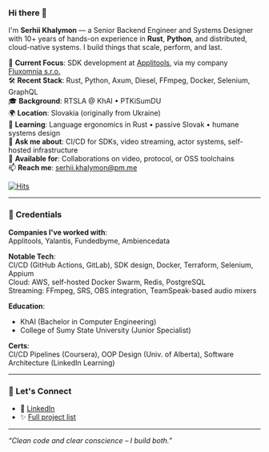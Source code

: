 ### Hi there 👋

I'm **Serhii Khalymon** — a Senior Backend Engineer and Systems Designer with 10+ years of hands-on experience in **Rust**, **Python**, and distributed, cloud-native systems. I build things that scale, perform, and last.

🔭 **Current Focus**: SDK development at [Applitools](https://applitools.com), via my company [Fluxomnia s.r.o.](https://linkedin.com/in/serhii-khalymon)  
🛠 **Recent Stack**: Rust, Python, Axum, Diesel, FFmpeg, Docker, Selenium, GraphQL  
🎓 **Background**: RTSLA @ KhAI • PTKiSumDU  
🌍 **Location**: Slovakia (originally from Ukraine)  
🌱 **Learning**: Language ergonomics in Rust • passive Slovak • humane systems design  
💬 **Ask me about**: CI/CD for SDKs, video streaming, actor systems, self-hosted infrastructure  
🤝 **Available for**: Collaborations on video, protocol, or OSS toolchains  
📫 **Reach me**: [serhii.khalymon@pm.me](mailto:serhii.khalymon@pm.me)  

[![Hits](https://u8views.com/api/v1/github/profiles/1163493/views/day-week-month-total-count.svg)](https://u8views.com/github/eirenik0)

---

### 📜 Credentials

**Companies I've worked with**:  
Applitools, Yalantis, Fundedbyme, Ambiencedata  

**Notable Tech**:  
CI/CD (GitHub Actions, GitLab), SDK design, Docker, Terraform, Selenium, Appium  
Cloud: AWS, self-hosted Docker Swarm, Redis, PostgreSQL  
Streaming: FFmpeg, SRS, OBS integration, TeamSpeak-based audio mixers

**Education**:  
- KhAI (Bachelor in Computer Engineering)  
- College of Sumy State University (Junior Specialist)

**Certs**:  
CI/CD Pipelines (Coursera), OOP Design (Univ. of Alberta), Software Architecture (LinkedIn Learning)

---

### 🙌 Let's Connect

- 💼 [LinkedIn](https://linkedin.com/in/serhii-khalymon)
- ✨ [Full project list](https://github.com/eirenik0?tab=repositories)

---

_“Clean code and clear conscience – I build both.”_
